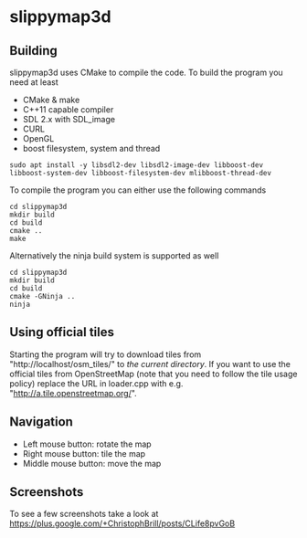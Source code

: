 slippymap3d
===========

Building
--------

slippymap3d uses CMake to compile the code. To build the program you need at
least

* CMake & make
* C++11 capable compiler
* SDL 2.x with SDL_image
* CURL
* OpenGL
* boost filesystem, system and thread


```
sudo apt install -y libsdl2-dev libsdl2-image-dev libboost-dev libboost-system-dev libboost-filesystem-dev mlibboost-thread-dev
```

To compile the program you can either use the following commands

```
cd slippymap3d
mkdir build
cd build
cmake ..
make
```

Alternatively the ninja build system is supported as well

```
cd slippymap3d
mkdir build
cd build
cmake -GNinja ..
ninja
```

Using official tiles
--------------------

Starting the program will try to download tiles from "http://localhost/osm_tiles/" to
*the current directory*. If you want to use the official tiles from OpenStreetMap (note
that you need to follow the tile usage policy) replace the URL in loader.cpp with e.g.
"http://a.tile.openstreetmap.org/".

Navigation
----------

* Left mouse button: rotate the map
* Right mouse button: tile the map
* Middle mouse button: move the map

Screenshots
-----------

To see a few screenshots take a look at https://plus.google.com/+ChristophBrill/posts/CLife8pvGoB
